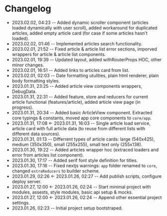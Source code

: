 <!--
@changed 2023.02.02, 04:23
-->

# Changelog

- 2023.02.02, 04:23 -- Added dynamic scroller component (articles loaded dynamically with user scroll), added workaround for duplicated articles, added empty article card (for case if some articles hasn't loaded).
- 2023.02.02, 01:46 -- Implemented articles search functionality.
- 2023.02.01, 21:52 -- Fixed article & article list error sections, imporved wrappers for article & article list components.
- 2023.02.01, 19:39 -- Updated layout, added withRouterProps HOC, other minor changes.
- 2023.02.01, 16:51 -- Added links to articles card from list.
- 2023.02.01, 02:03 -- Date formatting utulities, plain html renderer, plain body formatting styles.
- 2023.01.31, 23:25 -- Added article view components wrappers, DebugData.
- 2023.01.31, 22:31 -- Added feature, store and reducers for current article functional (features/article), added article view page (in progress).
- 2023.01.31, 20:34 -- Added basic ArticleView component. Extracted core typings & constants, moved app core components to `core/app`.
- 2023.01.31, 17:08 <- 2023.01.31, 16:03 -- Single article load service, article card with full article data (to reuse from different lists with different data sources).
- 2023.01.31, 01:13 -- Differrent types of article cards: large (540x425), medium (350x350), small (255x255), small text only (255x138).
- 2023.01.30, 19:22 -- Added articles wrapper hoc (extraced loaders and error from articles list component).
- 2023.01.30, 17:17 -- Added serif font style definition for titles.
- 2023.01.30, 17:16 -- Fixed nextjs warnings: `app` folder renamed to `core`, changed `extraReducers` to builder scheme.
- 2023.01.29, 02:26 <- 2023.01.26, 02:27 -- Add publish scripts, configure deploy server.
- 2023.01.27, 12:00 <- 2023.01.26, 02:24 -- Start minimal project with modules, assests, style modules, basic api setup & mocks.
- 2023.01.27, 12:00 <- 2023.01.26, 02:24 -- Append other essential project settings.
- 2023.01.26, 02:23 -- Initial project setup bootstraped.
